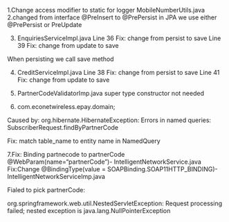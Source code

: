 1.Change access modifier to static for logger  MobileNumberUtils.java
2.changed from interface @PreInsert to @PrePersist  in JPA we use either @PrePersist or PreUpdate

3. EnquiriesServiceImpl.java
  Line 36 Fix: change from persist to save 
  Line 39 Fix: change from update to save

 When persisting we call save method


4. CreditServiceImpl.java
  Line 38 Fix: change from persist to save 
  Line 41 Fix: change from update to save

5. PartnerCodeValidatorImp.java
   super type constructor not needed

6. com.econetwireless.epay.domain;

Caused by: org.hibernate.HibernateException: Errors in named queries: SubscriberRequest.findByPartnerCode

Fix: match table_name to entity name in NamedQuery



7.Fix: Binding partnecode to partnerCode @WebParam(name=“partnerCode”)- IntelligentNetworkService.java 
  Fix:Change @BindingType(value = SOAPBinding.SOAP11HTTP_BINDING)- IntelligentNetworkServiceImp.java

Fialed to pick partnerCode:

org.springframework.web.util.NestedServletException: Request processing failed; nested exception is java.lang.NullPointerException
